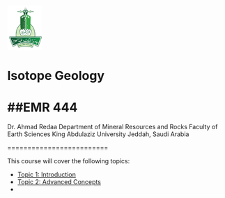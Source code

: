 <img src="images/KAU_logo.png" alt="KAU_LOGO" width="80" height="102">


# Isotope Geology
##EMR 444
=========================

Dr. Ahmad Redaa
Department of Mineral Resources and Rocks
Faculty of Earth Sciences
King Abdulaziz University
Jeddah, Saudi Arabia 

=========================



This course will cover the following topics:

- [Topic 1: Introduction](slides/topic1.md)
- [Topic 2: Advanced Concepts](slides/topic2.md)
- <!-- Add more topics as needed -->
